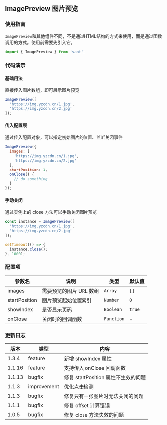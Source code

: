 ## ImagePreview 图片预览

### 使用指南

`ImagePreview`和其他组件不同，不是通过HTML结构的方式来使用，而是通过函数调用的方式。使用前需要先引入它。

```js
import { ImagePreview } from 'vant';
```

### 代码演示

#### 基础用法

直接传入图片数组，即可展示图片预览

```javascript
ImagePreview([
  'https://img.yzcdn.cn/1.jpg',
  'https://img.yzcdn.cn/2.jpg'
]);
```

#### 传入配置项

通过传入配置对象，可以指定初始图片的位置、监听关闭事件

```javascript
ImagePreview({
  images: [
    'https://img.yzcdn.cn/1.jpg',
    'https://img.yzcdn.cn/2.jpg'
  ],
  startPosition: 1,
  onClose() {
    // do something
  }
});
```

#### 手动关闭

通过实例上的 close 方法可以手动关闭图片预览

```javascript
const instance = ImagePreview([
  'https://img.yzcdn.cn/1.jpg',
  'https://img.yzcdn.cn/2.jpg'
]);

setTimeout(() => {
  instance.close();
}, 1000);
```

### 配置项

| 参数名 | 说明 | 类型 | 默认值 |
|-----------|-----------|-----------|-----------|
| images | 需要预览的图片 URL 数组 | `Array` | `[]` | 
| startPosition | 图片预览起始位置索引 | `Number` | `0` |
| showIndex | 是否显示页码 | `Boolean` | `true` |
| onClose | 关闭时的回调函数 | `Function` | - |

### 更新日志

| 版本 | 类型 | 内容 |
|-----------|-----------|-----------|
| 1.3.4 | feature | 新增 showIndex 属性 |
| 1.1.16 | feature | 支持传入 onClose 回调函数
| 1.1.13 | bugfix | 修复 startPosition 属性不生效的问题
| 1.1.3 | improvement | 优化点击检测
| 1.1.3 | bugfix | 修复只有一张图片时无法关闭的问题
| 1.1.1 | bugfix | 修复 offset 计算错误
| 1.0.5 | bugfix | 修复 close 方法失效的问题
